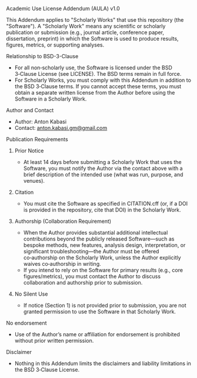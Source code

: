 Academic Use License Addendum (AULA) v1.0

This Addendum applies to "Scholarly Works" that use this repository (the
"Software"). A "Scholarly Work" means any scientific or scholarly publication
or submission (e.g., journal article, conference paper, dissertation, preprint)
in which the Software is used to produce results, figures, metrics, or
supporting analyses.

Relationship to BSD-3-Clause
- For all non‑scholarly use, the Software is licensed under the BSD 3‑Clause
  License (see LICENSE). The BSD terms remain in full force.
- For Scholarly Works, you must comply with this Addendum in addition to the
  BSD 3‑Clause terms. If you cannot accept these terms, you must obtain a
  separate written license from the Author before using the Software in a
  Scholarly Work.

Author and Contact
- Author: Anton Kabasi
- Contact: anton.kabasi.gm@gmail.com

Publication Requirements
1) Prior Notice
   - At least 14 days before submitting a Scholarly Work that uses the
     Software, you must notify the Author via the contact above with a brief
     description of the intended use (what was run, purpose, and venues).

2) Citation
   - You must cite the Software as specified in CITATION.cff (or, if a DOI is
     provided in the repository, cite that DOI) in the Scholarly Work.

3) Authorship (Collaboration Requirement)
   - When the Author provides substantial additional intellectual
     contributions beyond the publicly released Software—such as bespoke
     methods, new features, analysis design, interpretation, or significant
     troubleshooting—the Author must be offered co‑authorship on the Scholarly
     Work, unless the Author explicitly waives co‑authorship in writing.
   - If you intend to rely on the Software for primary results (e.g., core
     figures/metrics), you must contact the Author to discuss collaboration and
     authorship prior to submission.

4) No Silent Use
   - If notice (Section 1) is not provided prior to submission, you are not
     granted permission to use the Software in that Scholarly Work.

No endorsement
- Use of the Author’s name or affiliation for endorsement is prohibited without
  prior written permission.

Disclaimer
- Nothing in this Addendum limits the disclaimers and liability limitations in
  the BSD 3‑Clause License.

